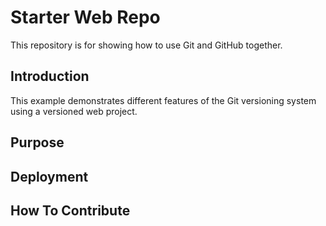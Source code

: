 # Starter Web Repo

This repository is for showing how to use Git and GitHub together.

## Introduction

This example demonstrates different features of the Git
versioning system using a versioned web project.

## Purpose

## Deployment

## How To Contribute